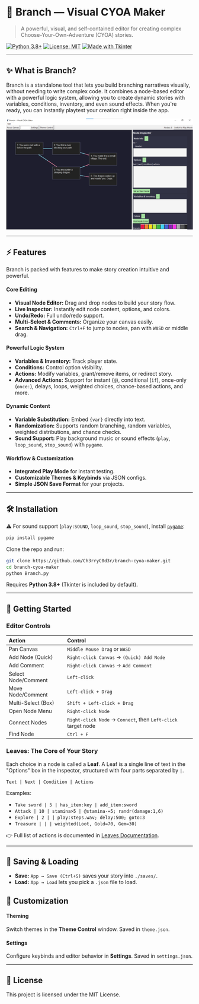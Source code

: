 # 🌿 Branch — Visual CYOA Maker

> A powerful, visual, and self-contained editor for creating complex Choose-Your-Own-Adventure (CYOA) stories.

[![Python 3.8+](https://img.shields.io/badge/python-3.8%2B-blue)](https://www.python.org/)
[![License: MIT](https://img.shields.io/badge/license-MIT-yellowgreen.svg)](LICENSE)
[![Made with Tkinter](https://img.shields.io/badge/made%20with-Tkinter-red)](https://docs.python.org/3/library/tkinter.html)

---

## ✨ What is Branch?

Branch is a standalone tool that lets you build branching narratives visually, without needing to write complex code. It combines a node-based editor with a powerful logic system, allowing you to create dynamic stories with variables, conditions, inventory, and even sound effects. When you're ready, you can instantly playtest your creation right inside the app.

<p align="center">
  <img src="Interface.png" alt="Editor Screenshot" width="800">
</p>

---

## ⚡ Features

Branch is packed with features to make story creation intuitive and powerful.

#### Core Editing
- **Visual Node Editor:** Drag and drop nodes to build your story flow.
- **Live Inspector:** Instantly edit node content, options, and colors.
- **Undo/Redo:** Full undo/redo support.
- **Multi-Select & Comments:** Organize your canvas easily.
- **Search & Navigation:** `Ctrl+F` to jump to nodes, pan with `WASD` or middle drag.

#### Powerful Logic System
- **Variables & Inventory:** Track player state.
- **Conditions:** Control option visibility.
- **Actions:** Modify variables, grant/remove items, or redirect story.
- **Advanced Actions:** Support for instant (`@`), conditional (`if`), once-only (`once:`), delays, loops, weighted choices, chance-based actions, and more.

#### Dynamic Content
- **Variable Substitution:** Embed `{var}` directly into text.
- **Randomization:** Supports random branching, random variables, weighted distributions, and chance checks.
- **Sound Support:** Play background music or sound effects (`play`, `loop_sound`, `stop_sound`) with `pygame`.

#### Workflow & Customization
- **Integrated Play Mode** for instant testing.
- **Customizable Themes & Keybinds** via JSON configs.
- **Simple JSON Save Format** for your projects.

---

## 🛠️ Installation

⚠️ For sound support (`play:SOUND`, `loop_sound`, `stop_sound`), install [`pygame`](https://pypi.org/project/pygame/):

```bash
pip install pygame
```

Clone the repo and run:

```bash
git clone https://github.com/Ch3rryC0d3r/branch-cyoa-maker.git
cd branch-cyoa-maker
python Branch.py
```

Requires **Python 3.8+** (Tkinter is included by default).

---

## 🚀 Getting Started

### Editor Controls

| Action | Control |
| :--- | :--- |
| Pan Canvas | `Middle Mouse Drag` or `WASD` |
| Add Node (Quick) | `Right-click Canvas` → `(Quick) Add Node` |
| Add Comment | `Right-click Canvas` → `Add Comment` |
| Select Node/Comment | `Left-click` |
| Move Node/Comment | `Left-click + Drag` |
| Multi-Select (Box) | `Shift + Left-click + Drag` |
| Open Node Menu | `Right-click Node` |
| Connect Nodes | `Right-click Node` → `Connect`, then `Left-click` target node |
| Find Node | `Ctrl + F` |

### Leaves: The Core of Your Story

Each choice in a node is called a **Leaf**. A Leaf is a single line of text in the "Options" box in the inspector, structured with four parts separated by `|`.

```
Text | Next | Condition | Actions
```

Examples:
- `Take sword | 5 | has_item:key | add_item:sword`
- `Attack | 10 | stamina>5 | @stamina-=5; randr(damage:1,6)`
- `Explore | 2 | | play:steps.wav; delay:500; goto:3`
- `Treasure | | | weighted(Loot, Gold=70, Gem=30)`

👉 Full list of actions is documented in [Leaves Documentation](Leaves.html).

---

## 💾 Saving & Loading

- **Save:** `App → Save (Ctrl+S)` saves your story into `./saves/`.
- **Load:** `App → Load` lets you pick a `.json` file to load.

## 🎨 Customization

#### Theming
Switch themes in the **Theme Control** window. Saved in `theme.json`.

#### Settings
Configure keybinds and editor behavior in **Settings**. Saved in `settings.json`.

---

## 📜 License

This project is licensed under the MIT License.
